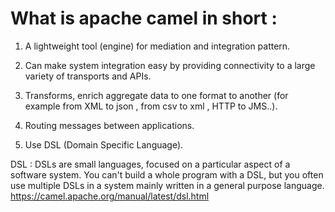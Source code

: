 # What is apache camel in short : 

1. A lightweight tool (engine) for mediation and integration pattern.

1. Can make system integration easy by providing connectivity to a large variety of transports and APIs.

1. Transforms, enrich aggregate data to one format to another (for example from XML to json , from csv to xml , HTTP to JMS..).

1. Routing messages between applications.

1. Use DSL (Domain Specific Language).

 

DSL : DSLs are small languages, focused on a particular aspect of a software system. You can't build a whole program with a DSL, but you often use multiple DSLs in a system mainly written in a general purpose language. https://camel.apache.org/manual/latest/dsl.html